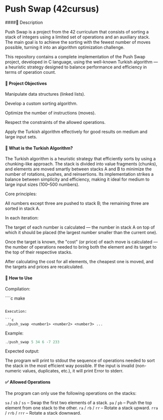 # Push Swap (42cursus)

####📌 Description

Push Swap is a project from the 42 curriculum that consists of sorting a stack of integers using a limited set of operations and an auxiliary stack. The main goal is to achieve the sorting with the fewest number of moves possible, turning it into an algorithm optimization challenge.

This repository contains a complete implementation of the Push Swap project, developed in C language, using the well-known Turkish algorithm — a heuristic strategy designed to balance performance and efficiency in terms of operation count.

#### 🚀 Project Objectives

Manipulate data structures (linked lists).

Develop a custom sorting algorithm.

Optimize the number of instructions (moves).

Respect the constraints of the allowed operations.

Apply the Turkish algorithm effectively for good results on medium and large input sets.

#### 🧠 What is the Turkish Algorithm?

The Turkish algorithm is a heuristic strategy that efficiently sorts by using a chunking-like approach. The stack is divided into value fragments (chunks), and elements are moved smartly between stacks A and B to minimize the number of rotations, pushes, and reinsertions. Its implementation strikes a balance between simplicity and efficiency, making it ideal for medium to large input sizes (100–500 numbers).

Core principles:

All numbers except three are pushed to stack B; the remaining three are sorted in stack A.

In each iteration:

The target of each number is calculated — the number in stack A on top of which it should be placed (the largest number smaller than the current one).

Once the target is known, the "cost" (or price) of each move is calculated — the number of operations needed to bring both the element and its target to the top of their respective stacks.

After calculating the cost for all elements, the cheapest one is moved, and the targets and prices are recalculated.

#### 🔧 How to Use

Compilation:

´´´´c
make
```

Execution:

```c
./push_swap <number1> <number2> <number3> ...
```

Example:

```c
./push_swap 5 34 6 -7 233
```

Expected output:

The program will print to stdout the sequence of operations needed to sort the stack in the most efficient way possible.
If the input is invalid (non-numeric values, duplicates, etc.), it will print Error to stderr.

#### ✅ Allowed Operations

The program can only use the following operations on the stacks:

`sa` / `sb` / `ss` – Swap the first two elements of a stack.
`pa` / `pb` – Push the top element from one stack to the other.
`ra` / `rb` / `rr` – Rotate a stack upward.
`rra` / `rrb` / `rrr` – Rotate a stack downward.
